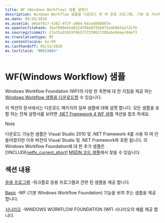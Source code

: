 ```yaml
---
title: WF (Windows Workflow) 샘플 설명서
description: Windows Workflow 샘플을 다운로드 하 여 응용 프로그램, 기본 및 시나리오 샘플을 비롯 한 Windows Workflow Foundation의 다양 한 측면에 대해 알아볼 수 있습니다.
ms.date: 09/24/2018
ms.assetid: e0aef017-4381-4f2f-a904-6e1ed898687e
ms.openlocfilehash: 35e76904e5d6324760a0795b973a460651ef2b76
ms.sourcegitcommit: 27a15a55019f6b5f2733961738babe94aec0def3
ms.translationtype: MT
ms.contentlocale: ko-KR
ms.lasthandoff: 09/15/2020
ms.locfileid: "90553963"
---
```

# <a name="windows-workflow-wf-samples"></a>WF(Windows Workflow) 샘플

Windows Workflow Foundation (WF)의 다양 한 측면에 대 한 지침을 제공 하는 [Windows Workflow 샘플을 다운로드할](https://www.microsoft.com/download/details.aspx?id=21459) 수 있습니다.

이 섹션의 문서에서는 다운로드 패키지의 일부 샘플에 대해 설명 합니다. 모든 샘플을 포함 하는 전체 설명서를 보려면 [.NET Framework 4 WF 샘플](/previous-versions/dotnet/netframework-4.0/dd483375(v=vs.100)) 섹션을 참조 하세요.

> [!NOTE]
> 다운로드 가능한 샘플은 Visual Studio 2010 및 .NET Framework 4를 사용 하 여 만들어졌지만 이후 버전의 Visual Studio 및 .NET Framework와 호환 됩니다. 의 Windows Workflow Foundation에 대 한 추가 샘플은 [!INCLUDE[netfx_current_short](../../../../includes/netfx-current-short-md.md)] [MSDN 코드 샘플](/samples/browse/?redirectedfrom=MSDN-samples)에서 찾을 수 있습니다.

## <a name="in-this-section"></a>섹션 내용

[응용 프로그램](application.md) -워크플로 응용 프로그램과 관련 된 샘플을 제공 합니다.

[Basic](basic.md) -WF (기본 Windows Workflow Foundation) 기능을 보여 주는 샘플을 제공 합니다.

[시나리오](scenario.md) -WINDOWS WORKFLOW FOUNDATION (WF) 시나리오의 예를 제공 합니다.
